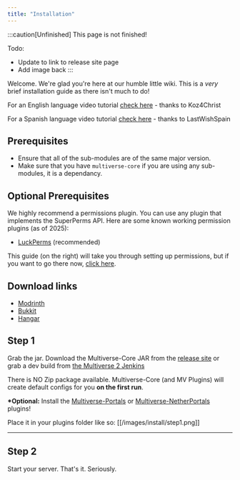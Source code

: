 ```yaml
---
title: "Installation"
---
```


:::caution[Unfinished]
This page is not finished!

Todo:
 - Update to link to release site page
 - Add image back
:::

Welcome. We're glad you're here at our humble little wiki. This is a _very_ brief installation guide as there isn't much to do!

For an English language video tutorial [check here](http://www.youtube.com/watch?v=CN0MA_TykSk) - thanks to Koz4Christ

For a Spanish language video tutorial [check here](http://www.youtube.com/watch?v=VJYISGaFuCw) - thanks to LastWishSpain

## Prerequisites
- Ensure that all of the sub-modules are of the same major version.
- Make sure that you have `multiverse-core` if you are using any sub-modules, it is a dependancy.

## Optional Prerequisites
We highly recommend a permissions plugin. You can use any plugin that implements the SuperPerms API. Here are some known working permission plugins (as of 2025):

 - [LuckPerms](https://www.spigotmc.org/resources/luckperms-an-advanced-permissions-plugin.28140/) (recommended)

This guide (on the right) will take you through setting up permissions, but if you want to go there now, [click here](/core/getting-started/permissions-list).

## Download links
- [Modrinth](https://modrinth.com/plugin/multiverse-core)
- [Bukkit](https://dev.bukkit.org/projects/multiverse-core)
- [Hangar](https://hangar.papermc.io/Multiverse/Multiverse-Core)

## Step 1
Grab the jar.
Download the Multiverse-Core JAR from the [release site](http://dev.bukkit.org/projects/multiverse-core/files/) or grab a dev build from [the Multiverse 2 Jenkins](http://ci.onarandombox.com/job/Multiverse-Core/)

There is NO Zip package available. Multiverse-Core (and MV Plugins) will create default configs for you __on the first run__.

__*Optional:__ Install the [Multiverse-Portals](https://github.com/Multiverse/Multiverse-Core/wiki/Install-(Portals)) or [Multiverse-NetherPortals](https://github.com/Multiverse/Multiverse-Core/wiki/Install-(NetherPortals)) plugins!

Place it in your plugins folder like so:
[[/images/install/step1.png]]

---

## Step 2
Start your server. That's it. Seriously.